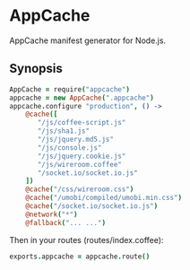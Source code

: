 AppCache
=========

AppCache manifest generator for Node.js.

## Synopsis

```coffee
AppCache = require("appcache")
appcache = new AppCache(".appcache")
appcache.configure "production", () ->
    @cache([
       "/js/coffee-script.js"
       "/js/sha1.js"
       "/js/jquery.md5.js"
       "/js/console.js"
       "/js/jquery.cookie.js"
       "/js/wireroom.coffee"
       "/socket.io/socket.io.js"
    ])
    @cache("/css/wireroom.css")
    @cache("/umobi/compiled/umobi.min.css")
    @cache("/socket.io/socket.io.js")
    @network("*")
    @fallback("... ...")
```

Then in your routes (routes/index.coffee):

```coffee
exports.appcache = appcache.route()
```

